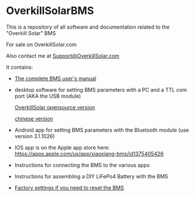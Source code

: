 # OverkillSolarBMS

This is a repository of all software and documentation related to the "Overkill Solar" BMS

For sale on OverkillSolar.com

Also contact me at Support@OverkillSolar.com

It contains:

- [The complete BMS user's manual](https://github.com/FurTrader/OverkillSolarBMS/raw/master/Overkill_Solar_BMS_Instruction_Manual.pdf)
- desktop software for setting BMS parameters with a PC and a TTL com port (AKA the USB module)

   [OverkillSolar opensource version](https://gitlab.com/Overkill-Solar-LLC/overkill-solar-bms-tools)
   
   [chinese version](https://github.com/FurTrader/OverkillSolarBMS/raw/master/Desktop%20app%20with%20password%20reset-%20JBDTools%20V2.9-20210524.zip)  
- Android app for setting BMS parameters with the Bluetooth module (use version 3.1.1026)
- IOS app is on the Apple app store here: https://apps.apple.com/us/app/xiaoxiang-bms/id1375405426
- Instructions for connecting the BMS to the various apps
- Instructions for assembling a DIY LiFePo4 Battery with the BMS
- [Factory settings if you need to reset the BMS](https://github.com/FurTrader/OverkillSolarBMS/blob/master/BMS_parameter_files.zip)
